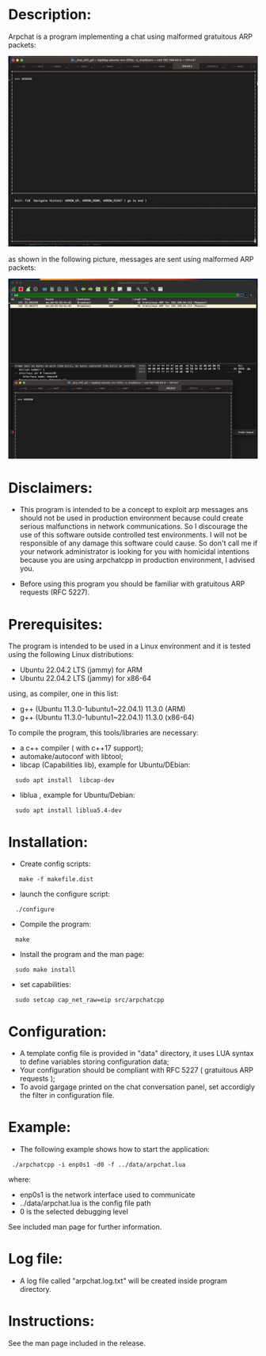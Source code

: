 Description:
============

Arpchat is a program implementing a chat using malformed gratuitous ARP packets:

![alt text](screenshoots/chat.png "Interface")<BR>

as shown in the following picture, messages are sent using malformed ARP packets:

![alt text](screenshoots/captured_packet.png "Captured packets")<BR>

Disclaimers:
============

* This program is intended to be a concept to exploit arp messages ans should not be used in production environment because could create serious malfunctions in network communications. So I discourage the use of this software outside controlled test environments. I will not be responsible of any damage this software could cause. So don't call me if your network administrator is looking for you with homicidal intentions because you are using arpchatcpp in production environment, I advised you.

* Before using this program you should be familiar with gratuitous ARP requests (RFC 5227).


Prerequisites:
==============

The program is intended to be used in a Linux environment and it is tested using the following Linux distributions:

- Ubuntu 22.04.2 LTS (jammy) for ARM<BR>
- Ubuntu 22.04.2 LTS (jammy) for x86-64<BR>

using, as compiler, one in this list:<BR>

- g++ (Ubuntu 11.3.0-1ubuntu1~22.04.1) 11.3.0  (ARM)<BR>
- g++ (Ubuntu 11.3.0-1ubuntu1~22.04.1) 11.3.0  (x86-64)<BR>

To compile the program, this tools/libraries are necessary:

* a c++ compiler ( with c++17 support);
* automake/autoconf with libtool;
* libcap (Capabilities lib), example for Ubuntu/DEbian:
```
  sudo apt install  libcap-dev
```
* liblua , example for Ubuntu/Debian:
```
  sudo apt install liblua5.4-dev
```

Installation:
=============

- Create config scripts:
```
   make -f makefile.dist
```
- launch the configure script:
```
  ./configure
```
- Compile the program:
```
  make
```
- Install the program and the man page:
```
  sudo make install
```

* set capabilities:
```
  sudo setcap cap_net_raw=eip src/arpchatcpp   
```

Configuration:
==============

* A template config file is provided in "data" directory, it uses LUA syntax to define variables storing configuration data;
* Your configuration should be compliant with RFC 5227 ( gratuitous ARP requests );
* To avoid gargage printed on the chat conversation panel, set accordigly the filter in configuration file.

Example:
========

* The following example shows how to start the application:
```
 ./arpchatcpp -i enp0s1 -d0 -f ../data/arpchat.lua
```
where:
- enp0s1 is the network interface used to communicate<BR>
- ../data/arpchat.lua is the config file path<BR>
- 0 is the selected debugging level<BR>

See included man page for further information.

Log file:
=========

* A log file called "arpchat.log.txt" will be created inside program directory.

Instructions:
=============

See the man page included in the release.



